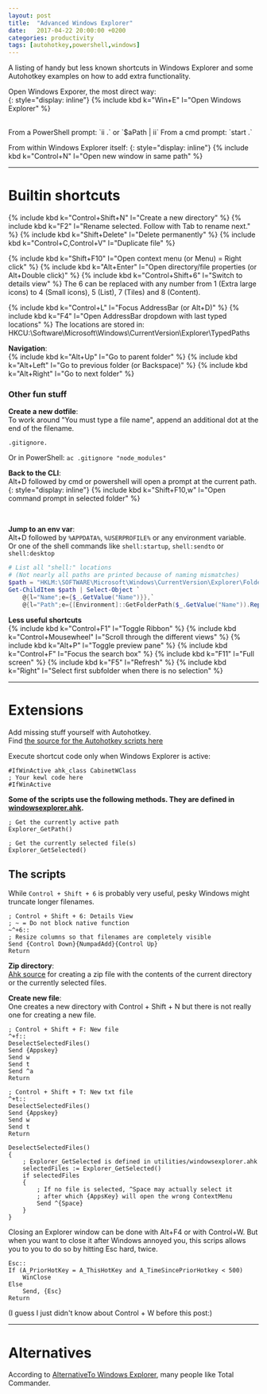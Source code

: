 ```yaml
---
layout: post
title:  "Advanced Windows Explorer"
date:   2017-04-22 20:00:00 +0200
categories: productivity
tags: [autohotkey,powershell,windows]
---
```


A listing of handy but less known shortcuts in Windows Explorer
and some Autohotkey examples on how to add extra functionality.

Open Windows Exporer, the most direct way:  
{: style="display: inline"}
{% include kbd k="Win+E" l="Open Windows Explorer" %}

<!--more-->

<br>
From a PowerShell prompt: `ii .` or `$aPath | ii`  
From a cmd prompt: `start .`

From within Windows Explorer itself:
{: style="display: inline"}
{% include kbd k="Control+N" l="Open new window in same path" %}



* * *



Builtin shortcuts
=================

{% include kbd k="Control+Shift+N" l="Create a new directory" %}
{% include kbd k="F2" l="Rename selected. Follow with Tab to rename next." %}
{% include kbd k="Shift+Delete" l="Delete permanently" %}
{% include kbd k="Control+C,Control+V" l="Duplicate file" %}



{% include kbd k="Shift+F10" l="Open context menu (or Menu) = Right click" %}
{% include kbd k="Alt+Enter" l="Open directory/file properties (or Alt+Double click)" %}
{% include kbd k="Control+Shift+6" l="Switch to details view" %}
The 6 can be replaced with any number from 1 (Extra large icons) to 4 (Small icons),
5 (List), 7 (Tiles) and 8 (Content).


{% include kbd k="Control+L" l="Focus AddressBar (or Alt+D)" %}
{% include kbd k="F4" l="Open AddressBar dropdown with last typed locations" %}
The locations are stored in: HKCU:\Software\Microsoft\Windows\CurrentVersion\Explorer\TypedPaths



**Navigation**:  
{% include kbd k="Alt+Up" l="Go to parent folder" %}
{% include kbd k="Alt+Left" l="Go to previous folder (or Backspace)" %}
{% include kbd k="Alt+Right" l="Go to next folder" %}

### Other fun stuff

**Create a new dotfile**:  
To work around "You must type a file name", append an additional dot at the end of the filename.
```
.gitignore.
```
Or in PowerShell: `ac .gitignore "node_modules"`


**Back to the CLI**:  
Alt+D followed by cmd or powershell will open a prompt at the current path.
{: style="display: inline"}
{% include kbd k="Shift+F10,w" l="Open command prompt in selected folder" %}

<br>

**Jump to an env var**:  
Alt+D followed by `%APPDATA%`, `%USERPROFILE%` or any environment variable.  
Or one of the shell commands like `shell:startup`, `shell:sendto` or `shell:desktop`

```powershell
# List all "shell:" locations
# (Not nearly all paths are printed because of naming mismatches)
$path = "HKLM:\SOFTWARE\Microsoft\Windows\CurrentVersion\Explorer\FolderDescriptions"
Get-ChildItem $path | Select-Object `
	@{l="Name";e={$_.GetValue("Name")}},`
	@{l="Path";e={[Environment]::GetFolderPath($_.GetValue("Name")).Replace(" ", "")}}
```



**Less useful shortcuts**  
{% include kbd k="Control+F1" l="Toggle Ribbon" %}
{% include kbd k="Control+Mousewheel" l="Scroll through the different views" %}
{% include kbd k="Alt+P" l="Toggle preview pane" %}
{% include kbd k="Control+F" l="Focus the search box" %}
{% include kbd k="F11" l="Full screen" %}
{% include kbd k="F5" l="Refresh" %}
{% include kbd k="Right" l="Select first subfolder when there is no selection" %}




<!--
 * * *


Configuration
=============
Registry edits for:
- TODO: Open (admin) prompt here ==> need folded pre block
- TODO: Manage ContextMenu and NewMenu 

https://blogs.msdn.microsoft.com/andrew_richards/2017/03/01/enhancing-the-open-command-prompt-here-shift-right-click-context-menu-experience/
-->

* * *



Extensions
==========
Add missing stuff yourself with Autohotkey.  
Find [the source for the Autohotkey scripts here][github-ahk]

Execute shortcut code only when Windows Explorer is active:
```ahk
#IfWinActive ahk_class CabinetWClass
; Your kewl code here
#IfWinActive
```

**Some of the scripts use the following methods.
They are defined in [windowsexplorer.ahk][github-ahk-utility].**

```ahk
; Get the currently active path
Explorer_GetPath()

; Get the currently selected file(s)
Explorer_GetSelected()
```


The scripts
-----------

While `Control + Shift + 6` is probably very useful, pesky Windows
might truncate longer filenames.

```ahk
; Control + Shift + 6: Details View
; ~ = Do not block native function
~^+6::
; Resize columns so that filenames are completely visible
Send {Control Down}{NumpadAdd}{Control Up}
Return
```


**Zip directory**:  
[Ahk source][github-ahk-zip] for creating a zip file with the contents of
the current directory or the currently selected files.


**Create new file**:  
One creates a new directory with Control + Shift + N but there is not really one for
creating a new file.

```ahk
; Control + Shift + F: New file
^+f::
DeselectSelectedFiles()
Send {Appskey}
Send w
Send t
Send ^a
Return

; Control + Shift + T: New txt file
^+t::
DeselectSelectedFiles()
Send {Appskey}
Send w
Send t
Return

DeselectSelectedFiles()
{
	; Explorer_GetSelected is defined in utilities/windowsexplorer.ahk
	selectedFiles := Explorer_GetSelected()
	if selectedFiles
	{
		; If no file is selected, ^Space may actually select it
		; after which {AppsKey} will open the wrong ContextMenu
		Send ^{Space}
	}
}
```



Closing an Explorer window can be done with Alt+F4 or with Control+W.
But when you want to close it after Windows annoyed you, this scrips allows you
to you to do so by hitting Esc hard, twice.

```ahk
Esc::
If (A_PriorHotKey = A_ThisHotKey and A_TimeSincePriorHotkey < 500)
	WinClose
Else
	Send, {Esc}
Return
```
(I guess I just didn't know about Control + W before this post:)


* * *


Alternatives
============

According to [AlternativeTo Windows Explorer][alternatives], many people like Total Commander.



[github-ahk]: https://github.com/Laoujin/Mi-Ke/blob/master/scripts/windowsexplorer.ahk
[github-ahk-zip]: https://github.com/Laoujin/Mi-Ke/blob/master/scripts/zip-directory.ahk
[github-ahk-utility]: https://github.com/Laoujin/Mi-Ke/blob/master/utilities/windowsexplorer.ahk
[alternatives]: http://alternativeto.net/software/windows-explorer

